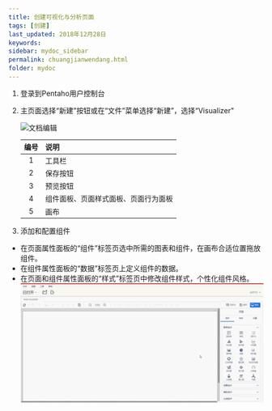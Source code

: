 ```yaml
---
title: 创建可视化与分析页面
tags: [创建]
last_updated: 2018年12月28日
keywords: 
sidebar: mydoc_sidebar
permalink: chuangjianwendang.html
folder: mydoc
---
```

1. 登录到Pentaho用户控制台
2. 主页面选择“新建”按钮或在“文件”菜单选择“新建”，选择“Visualizer"

	![文档编辑](https://dataforhelp.github.io/images/chuangjianwendang/chuangjianwendang-2.PNG)

   | 编号 | 说明                                 |
   | :--: | ------------------------------------ |
   |  1   | 工具栏                               |
   |  2   | 保存按钮                             |
   |  3   | 预览按钮                             |
   |  4   | 组件面板、页面样式面板、页面行为面板 |
   |  5   | 画布                                 |

3. 添加和配置组件

-  在页面属性面板的“组件”标签页选中所需的图表和组件，在画布合适位置拖放组件。
-  在组件属性面板的“数据”标签页上定义组件的数据。
-  在页面和组件属性面板的“样式”标签页中修改组件样式，个性化组件风格。
      ![2019.11.21-13.25.49](../../../images/2019.11.21-13.25.49.gif)




